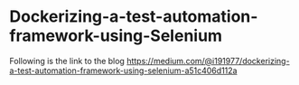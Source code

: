 # Dockerizing-a-test-automation-framework-using-Selenium
Following is the link to the blog
https://medium.com/@i191977/dockerizing-a-test-automation-framework-using-selenium-a51c406d112a
